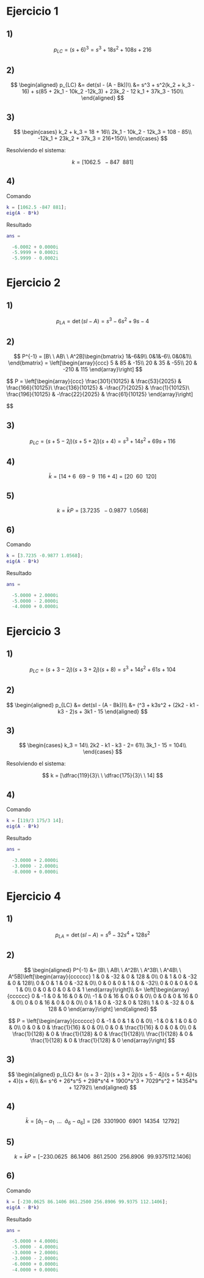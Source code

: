 # Ejercicio 1
## 1)

$$
p_{LC} = (s + 6)^3 = s^3 + 18s^2 + 108s + 216
$$

## 2)

$$
\begin{aligned}
p_{LC} &= det(sI - (A - Bk))\\
&= s^3 + s^2(k_2 + k_3 - 16) + s(85 + 2k_1 - 10k_2 -12k_3) + 23k_2 - 12 k_1 + 37k_3 - 150\\
\end{aligned}
$$

## 3)

$$
\begin{cases}
k_2 + k_3 = 18 + 16\\
2k_1 - 10k_2 - 12k_3 = 108 - 85\\
-12k_1 + 23k_2 + 37k_3 = 216+150\\
\end{cases}
$$


Resolviendo el sistema:

$$
k = [1062.5\ \ -847\ \ 881]
$$

## 4)
Comando
```matlab
k = [1062.5 -847 881];
eig(A - B*k)
```
Resultado
```matlab
ans =

  -6.0002 + 0.0000i
  -5.9999 + 0.0002i
  -5.9999 - 0.0002i
```

# Ejercicio 2
## 1)

$$
p_{LA} = \det(sI - A) = s^3 - 6s^2 + 9s - 4
$$

## 2)

$$
P^{-1} = [B\ \ AB\ \ A^2B]\begin{bmatrix}
1&-6&9\\
0&1&-6\\
0&0&1\\
\end{bmatrix} = \left[\begin{array}{ccc} 5 & 85 & -15\\ 20 & 35 & -55\\ 20 & -210 & 115 \end{array}\right]
$$

$$
P = \left[\begin{array}{ccc} \frac{301}{10125} & \frac{53}{2025} & \frac{166}{10125}\\ \frac{136}{10125} & -\frac{7}{2025} & \frac{1}{10125}\\ \frac{196}{10125} & -\frac{22}{2025} & \frac{61}{10125} \end{array}\right]

$$

## 3)

$$
p_{LC} = (s + 5 - 2j)(s + 5 + 2j)(s + 4) = s^3 + 14s^2 + 69s + 116
$$

## 4)

$$
\bar{k} = [14 + 6\ \ 69 - 9\ \ 116 + 4] = [20\ \ 60\ \ 120]
$$

## 5)

$$
k = \bar{k}P = [3.7235\ \ -0.9877\ \ 1.0568]
$$

## 6)
Comando
```matlab
k = [3.7235 -0.9877 1.0568];
eig(A - B*k)
```
Resultado
```matlab
ans =

  -5.0000 + 2.0000i
  -5.0000 - 2.0000i
  -4.0000 + 0.0000i
```

# Ejercicio 3
## 1)

$$
p_{LC} = (s + 3 - 2j)(s + 3 + 2j)(s + 8) = s^3 + 14s^2 + 61s + 104
$$

## 2)

$$
\begin{aligned}
p_{LC} &= det(sI - (A - Bk))\\
&= (^3 + k3s^2 + (2k2 - k1 - k3 - 2)s + 3k1 - 15
\end{aligned}
$$

## 3)

$$
\begin{cases}
k_3 = 14\\
2k2 - k1 - k3 - 2= 61\\
3k_1 - 15 = 104\\
\end{cases}
$$


Resolviendo el sistema:

$$
k = [\dfrac{119}{3}\ \ \dfrac{175}{3}\ \ 14]
$$

## 4)
Comando
```matlab
k = [119/3 175/3 14];
eig(A - B*k)
```
Resultado
```matlab
ans =

  -3.0000 + 2.0000i
  -3.0000 - 2.0000i
  -8.0000 + 0.0000i
```

# Ejercicio 4
## 1)

$$
p_{LA} = \det(sI - A) = s^6 - 32s^4 + 128s^2
$$

## 2)

$$
\begin{aligned}
P^{-1} &= [B\ \ AB\ \ A^2B\ \ A^3B\ \ A^4B\ \ A^5B]\left[\begin{array}{cccccc} 1 & 0 & -32 & 0 & 128 & 0\\ 0 & 1 & 0 & -32 & 0 & 128\\ 0 & 0 & 1 & 0 & -32 & 0\\ 0 & 0 & 0 & 1 & 0 & -32\\ 0 & 0 & 0 & 0 & 1 & 0\\ 0 & 0 & 0 & 0 & 0 & 1 \end{array}\right]\\
&= \left[\begin{array}{cccccc} 0 & -1 & 0 & 16 & 0 & 0\\ -1 & 0 & 16 & 0 & 0 & 0\\ 0 & 0 & 0 & 16 & 0 & 0\\ 0 & 0 & 16 & 0 & 0 & 0\\ 0 & 1 & 0 & -32 & 0 & 128\\ 1 & 0 & -32 & 0 & 128 & 0 \end{array}\right]
\end{aligned}
$$

$$
P = \left[\begin{array}{cccccc} 0 & -1 & 0 & 1 & 0 & 0\\ -1 & 0 & 1 & 0 & 0 & 0\\ 0 & 0 & 0 & \frac{1}{16} & 0 & 0\\ 0 & 0 & \frac{1}{16} & 0 & 0 & 0\\ 0 & \frac{1}{128} & 0 & \frac{1}{128} & 0 & \frac{1}{128}\\ \frac{1}{128} & 0 & \frac{1}{128} & 0 & \frac{1}{128} & 0 \end{array}\right]
$$

## 3)

$$
\begin{aligned}
p_{LC} &= (s + 3 - 2j)(s + 3 + 2j)(s + 5 - 4j)(s + 5 + 4j)(s + 4)(s + 6)\\
&= s^6 + 26*s^5 + 298*s^4 + 1900*s^3 + 7029*s^2 + 14354*s + 12792\\
\end{aligned}
$$

## 4)

$$
\bar{k} = [\tilde{a}_1 - a_1\ \ \ldots\ \ \tilde{a}_6 - a_6] = [26  \  \     330        1900\  \      6901   \ \   14354 \ \     12792]
$$

## 5)

$$
k = \bar{k}P = [-230.0625\ \ 86.1406\ \ 861.2500\ \ 256.8906\ \ 99.9375  112.1406]
$$

## 6)
Comando
```matlab
k = [-230.0625 86.1406 861.2500 256.8906 99.9375 112.1406];
eig(A - B*k)
```
Resultado
```matlab
ans =

  -5.0000 + 4.0000i
  -5.0000 - 4.0000i
  -3.0000 + 2.0000i
  -3.0000 - 2.0000i
  -6.0000 + 0.0000i
  -4.0000 + 0.0000i
```
